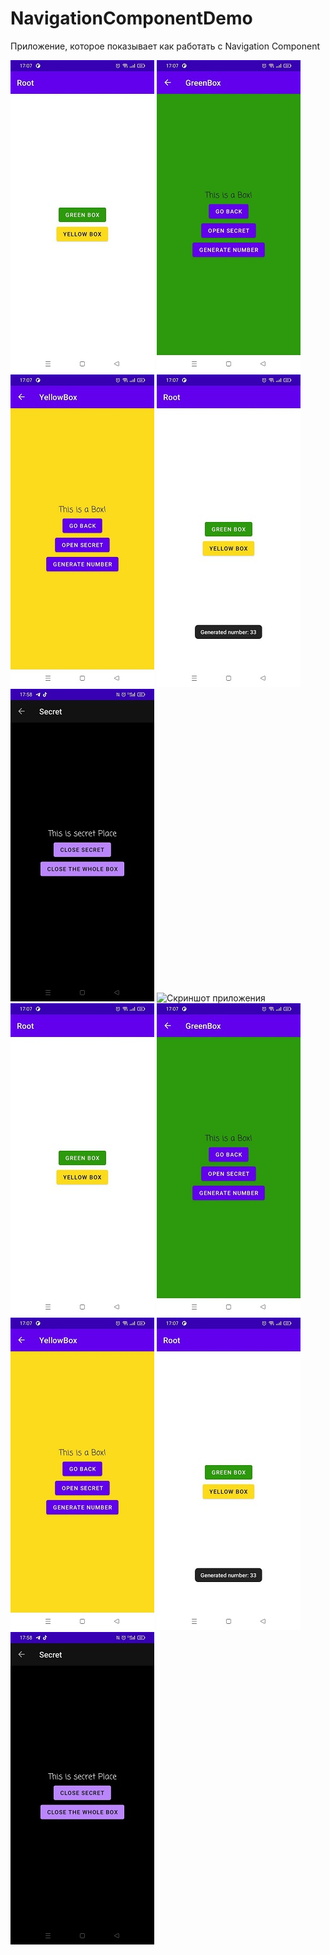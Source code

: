 # NavigationComponentDemo
Приложение, которое показывает как работать с Navigation Component

![Скриншот приложения](https://github.com/FrikoGad/NavigationComponentDemo/raw/main/screenshots/1.jpg)  ![Скриншот приложения](https://github.com/FrikoGad/NavigationComponentDemo/raw/main/screenshots/2.jpg)  ![Скриншот приложения](https://github.com/FrikoGad/NavigationComponentDemo/raw/main/screenshots/3.jpg)  ![Скриншот приложения](https://github.com/FrikoGad/NavigationComponentDemo/raw/main/screenshots/4.jpg)  ![Скриншот приложения](https://github.com/FrikoGad/NavigationComponentDemo/raw/main/screenshots/5.jpg)  ![Скриншот приложения](https://github.com/FrikoGad/NavigationComponentDemo/raw/main/screenshots/6.jpg)
<img src="screenshots/1.jpg" width="230" height="500"> <img src="screenshots/2.jpg" width="230" height="500"> <img src="screenshots/3.jpg" width="230" height="500"> <img src="screenshots/4.jpg" width="230" height="500"> <img src="screenshots/5.jpg" width="230" height="500">
